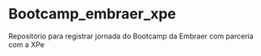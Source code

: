 # Bootcamp_embraer_xpe
Repositório para registrar jornada do Bootcamp da Embraer com parceria com a XPe

